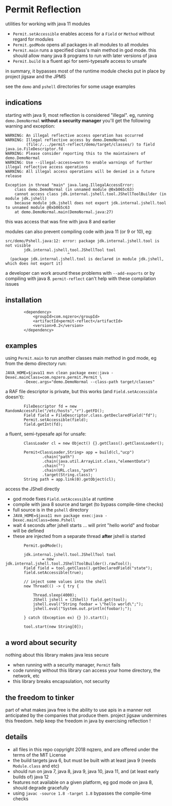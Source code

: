 # Permit Reflection

utilities for working with java 11 modules
* `Permit.setAccessible` enables access for a `Field` or `Method` without regard for modules
* `Permit.godMode` opens all packages in all modules to all modules
* `Permit.main` runs a specified class's main method in god mode.
     this should allow many java 8 programs to run with later versions of java
* `Permit.build` is a fluent api for semi-typesafe access to unsafe


in summary, it bypasses most of the runtime module checks put in place by project jigsaw and the JPMS


see the `demo` and `pshell` directories for some usage examples



## indications

starting with java 9, most reflection is considered "illegal". eg, running `demo.DemoNormal` **without a security manager** you'll get the following warning and exception:

```
WARNING: An illegal reflective access operation has occurred
WARNING: Illegal reflective access by demo.DemoNormal
         (file:/.../permit-reflect/demo/target/classes/) to field java.io.FileDescriptor.fd
WARNING: Please consider reporting this to the maintainers of demo.DemoNormal
WARNING: Use --illegal-access=warn to enable warnings of further illegal reflective access operations
WARNING: All illegal access operations will be denied in a future release

Exception in thread "main" java.lang.IllegalAccessError:
    class demo.DemoNormal (in unnamed module @0xb065c63)
    cannot access class jdk.internal.jshell.tool.JShellToolBuilder (in module jdk.jshell)
    because module jdk.jshell does not export jdk.internal.jshell.tool to unnamed module @0xb065c63
    at demo.DemoNormal.main(DemoNormal.java:27)
```

this was access that was fine with java 8 and earlier

modules can also prevent compiling code with java 11 (or 9 or 10), eg:
```
src/demo/Pshell.java:12: error: package jdk.internal.jshell.tool is not visible
        jdk.internal.jshell.tool.JShellTool tool
                           ^
  (package jdk.internal.jshell.tool is declared in module jdk.jshell, which does not export it)
```

a developer can work around these problems with `--add-exports` or by compiling with java 8.
`permit-reflect` can't help with these compilation issues



## installation

```
        <dependency>
            <groupId>com.nqzero</groupId>
            <artifactId>permit-reflect</artifactId>
            <version>0.2</version>
        </dependency>
```


## examples


using `Permit.main` to run another classes main method in god mode, eg from the demo directory run:
```
JAVA_HOME=$java11 mvn clean package exec:java -Dexec.mainClass=com.nqzero.permit.Permit \
        -Dexec.args="demo.DemoNormal --class-path target/classes"
```


a RAF file descriptor is private, but this works (and `Field.setAccessible` doesn't):
```
        FileDescriptor fd = new RandomAccessFile("/etc/hosts","r").getFD();
        Field field = FileDescriptor.class.getDeclaredField("fd");
        Permit.setAccessible(field);
        field.getInt(fd);
```


a fluent, semi-typesafe api for unsafe:
```
        ClassLoader cl = new Object() {}.getClass().getClassLoader();
        
        Permit<ClassLoader,String> app = build(cl,"ucp")
                .chain("path")
                .chain(java.util.ArrayList.class,"elementData")
                .chain("")
                .chain(URL.class,"path")
                .target(String.class);
        String path = app.link(0).getObject(cl);
```


access the JShell directly
* god mode fixes `Field.setAccessible` at runtime
* compile with java 8 source and target (to bypass compile-time checks)
* full source is in the `pshell` directory
* `JAVA_HOME=$java11 mvn package exec:java -Dexec.mainClass=demo.Pshell`
* wait 4 seconds after jshell starts ... will print "hello world" and foobar will be defined
* these are injected from a separate thread **after** jshell is started
```
        Permit.godMode();

        jdk.internal.jshell.tool.JShellTool tool
                = new jdk.internal.jshell.tool.JShellToolBuilder().rawTool();
        Field field = tool.getClass().getDeclaredField("state");
        field.setAccessible(true);

        // inject some values into the shell
        new Thread(() -> { try {

            Thread.sleep(4000);
            JShell jshell = (JShell) field.get(tool);
            jshell.eval("String foobar = \"hello world\";");
            jshell.eval("System.out.println(foobar);");

        } catch (Exception ex) {} }).start();

        tool.start(new String[0]);        
```


## a word about security

nothing about this library makes java less secure

* when running with a security manager, `Permit` fails
* code running without this library can access your home directory, the network, etc
* this library breaks encapsulation, not security


## the freedom to tinker

part of what makes java free is the ability to use apis
 in a manner not anticipated by the companies that produce them.
project jigsaw undermines this freedom.
help keep the freedom in java by exercising reflection !



## details

* all files in this repo copyright 2018 nqzero, and are offered under the terms of the MIT License
* the build targets java 6, but must be built with at least java 9 (needs `Module.class` and etc)
* should run on java 7, java 8, java 9, java 10, java 11, and (at least early builds of) java 12
* features not available on a given platform, eg god mode on java 8, should degrade gracefully
* using `javac -source 1.8 -target 1.8` bypasses the compile-time checks




